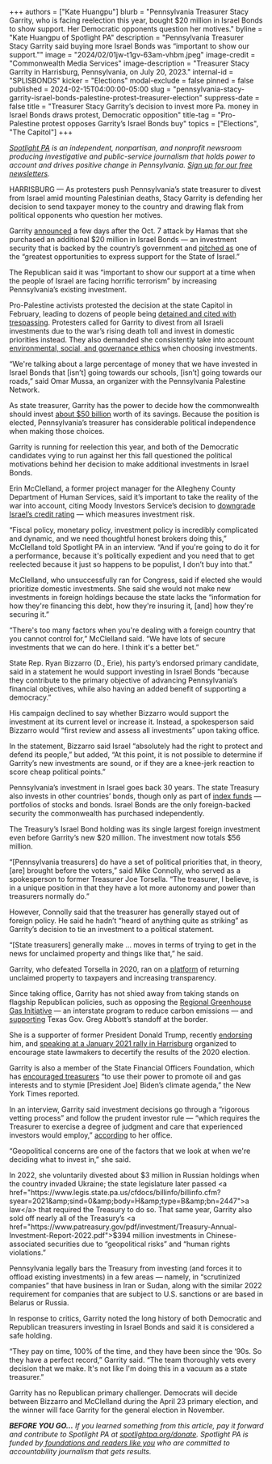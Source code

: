 +++
authors = ["Kate Huangpu"]
blurb = "Pennsylvania Treasurer Stacy Garrity, who is facing reelection this year, bought $20 million in Israel Bonds to show support. Her Democratic opponents question her motives."
byline = "Kate Huangpu of Spotlight PA"
description = "Pennsylvania Treasurer Stacy Garrity said buying more Israel Bonds was “important to show our support.\""
image = "2024/02/01jw-t1gv-63am-vhbm.jpeg"
image-credit = "Commonwealth Media Services"
image-description = "Treasurer Stacy Garrity in Harrisburg, Pennsylvania, on July 20, 2023."
internal-id = "SPLISBONDS"
kicker = "Elections"
modal-exclude = false
pinned = false
published = 2024-02-15T04:00:00-05:00
slug = "pennsylvania-stacy-garrity-israel-bonds-palestine-protest-treasurer-election"
suppress-date = false
title = "Treasurer Stacy Garrity’s decision to invest more Pa. money in Israel Bonds draws protest, Democratic opposition"
title-tag = "Pro-Palestine protest opposes Garrity’s Israel Bonds buy"
topics = ["Elections", "The Capitol"]
+++

<a href="https://www.spotlightpa.org/"><em>Spotlight PA</em></a><em> is an independent, nonpartisan, and nonprofit newsroom producing investigative and public-service journalism that holds power to account and drives positive change in Pennsylvania. </em><a href="https://www.spotlightpa.org/newsletters"><em>Sign up for our free newsletters</em></a><em>.</em>

HARRISBURG — As protesters push Pennsylvania’s state treasurer to divest from Israel amid mounting Palestinian deaths, Stacy Garrity is defending her decision to send taxpayer money to the country and drawing flak from political opponents who question her motives.

Garrity <a href="https://www.patreasury.gov/newsroom/archive/2023/10-12-Israel-Bonds.html">announced</a> a few days after the Oct. 7 attack by Hamas that she purchased an additional $20 million in Israel Bonds — an investment security that is backed by the country’s government and <a href="https://www.israelbonds.com/News-Events/From-The-CEO.aspx">pitched as</a> one of the “greatest opportunities to express support for the State of Israel.”

The Republican said it was “important to show our support at a time when the people of Israel are facing horrific terrorism” by increasing Pennsylvania’s existing investment.

<script src="https://www.spotlightpa.org/embed.js" async></script><div data-spl-embed-version="1" data-spl-src="https://www.spotlightpa.org/embeds/newsletter/"></div>

Pro-Palestine activists protested the decision at the state Capitol in February, leading to dozens of people being <a href="https://www.inquirer.com/news/pennsylvania/israel-bonds-harrisburg-divestment-protest-20240205.html">detained and cited with trespassing</a>. Protesters called for Garrity to divest from all Israeli investments due to the war’s rising death toll and invest in domestic priorities instead. They also demanded she consistently take into account <a href="https://investor.vanguard.com/investment-products/esg">environmental, social, and governance ethics</a> when choosing investments.

“We&#39;re talking about a large percentage of money that we have invested in Israel Bonds that \[isn’t\] going towards our schools, \[isn’t\] going towards our roads,” said Omar Mussa, an organizer with the Pennsylvania Palestine Network.

As state treasurer, Garrity has the power to decide how the commonwealth should invest <a href="https://www.patreasury.gov/pdf/investment/Treasury-Annual-Investment-Report-2023.pdf">about $50 billion</a> worth of its savings. Because the position is elected, Pennsylvania’s treasurer has considerable political independence when making those choices.

Garrity is running for reelection this year, and both of the Democratic candidates vying to run against her this fall questioned the political motivations behind her decision to make additional investments in Israel Bonds.

Erin McClelland, a former project manager for the Allegheny County Department of Human Services, said it’s important to take the reality of the war into account, citing Moody Investors Service’s decision to <a href="https://apnews.com/article/israel-hamas-moodys-smotrich-netanyahu-economy-4272d00b1626a4a8390a84def7196d99">downgrade Israel’s credit rating</a> — which measures investment risk.

“Fiscal policy, monetary policy, investment policy is incredibly complicated and dynamic, and we need thoughtful honest brokers doing this,” McClelland told Spotlight PA in an interview. “And if you&#39;re going to do it for a performance, because it&#39;s politically expedient and you need that to get reelected because it just so happens to be populist, I don’t buy into that.”

McClelland, who unsuccessfully ran for Congress, said if elected she would prioritize domestic investments. She said she would not make new investments in foreign holdings because the state lacks the “information for how they&#39;re financing this debt, how they&#39;re insuring it, \[and\] how they&#39;re securing it.”

“There&#39;s too many factors when you&#39;re dealing with a foreign country that you cannot control for,” McClelland said. “We have lots of secure investments that we can do here. I think it&#39;s a better bet.”

State Rep. Ryan Bizzarro (D., Erie), his party’s endorsed primary candidate, said in a statement he would support investing in Israel Bonds “because they contribute to the primary objective of advancing Pennsylvania’s financial objectives, while also having an added benefit of supporting a democracy.”

His campaign declined to say whether Bizzarro would support the investment at its current level or increase it. Instead, a spokesperson said Bizzarro would “first review and assess all investments” upon taking office.

In the statement, Bizzarro said Israel “absolutely had the right to protect and defend its people,” but added, “At this point, it is not possible to determine if Garrity’s new investments are sound, or if they are a knee-jerk reaction to score cheap political points.”

Pennsylvania’s investment in Israel goes back 30 years. The state Treasury also invests in other countries’ bonds, though only as part of <a href="https://www.investopedia.com/terms/i/indexfund.asp">index funds</a> — portfolios of stocks and bonds.&nbsp;Israel Bonds are the only foreign-backed security the commonwealth has purchased independently.

The Treasury’s Israel Bond holding was its single largest foreign investment even before Garrity’s new $20 million. The investment now totals $56 million.

“\[Pennsylvania treasurers\] do have a set of political priorities that, in theory, \[are\] brought before the voters,” said Mike Connolly, who served as a spokesperson to former Treasurer Joe Torsella. “The treasurer, I believe, is in a unique position in that they have a lot more autonomy and power than treasurers normally do.”

However, Connolly said that the treasurer has generally stayed out of foreign policy. He said he hadn’t “heard of anything quite as striking” as Garrity’s decision to tie an investment to a political statement.

“\[State treasurers\] generally make … moves in terms of trying to get in the news for unclaimed property and things like that,” he said.

Garrity, who defeated Torsella in 2020, ran on a <a href="https://www.garrityforpa.com/issues">platform</a> of returning unclaimed property to taxpayers and increasing transparency.

Since taking office, Garrity has not shied away from taking stands on flagship Republican policies, such as opposing the <a href="https://twitter.com/GarrityForPA/status/1750237535689744558">Regional Greenhouse Gas Initiative</a> — an interstate program to reduce carbon emissions — and <a href="https://twitter.com/GarrityForPA/status/1753584099627835518">supporting</a> Texas Gov. Greg Abbott’s standoff at the border.

She is a supporter of former President Donald Trump, recently <a href="https://twitter.com/GarrityForPA/status/1745921389775700067">endorsing</a> him, and <a href="https://www.pennlive.com/elections/2021/01/hear-us-roar-rally-in-harrisburg-seeks-to-decertify-pas-votes.html">speaking at a January 2021 rally in Harrisburg</a> organized to encourage state lawmakers to decertify the results of the 2020 election.

Garrity is also a member of the State Financial Officers Foundation, which has <a href="https://www.nytimes.com/2022/08/05/climate/republican-treasurers-climate-change.html">encouraged treasurers</a> “to use their power to promote oil and gas interests and to stymie \[President Joe\] Biden’s climate agenda,” the New York Times reported.

In an interview, Garrity said investment decisions go through a “rigorous vetting process” and follow the prudent investor rule — “which requires the Treasurer to exercise a degree of judgment and care that experienced investors would employ,” <a href="https://www.patreasury.gov/investments/">according</a> to her office.

“Geopolitical concerns are one of the factors that we look at when we&#39;re deciding what to invest in,” she said.

In 2022, she voluntarily divested about $3 million in Russian holdings when the country invaded Ukraine; the state legislature later passed <a href="https://www.legis.state.pa.us/cfdocs/billinfo/billinfo.cfm?syear=2021&amp;sind=0&amp;body=H&amp;type=B&amp;bn=2447">a law</a> that required the Treasury to do so. That same year, Garrity also sold off nearly all of the Treasury’s <a href="https://www.patreasury.gov/pdf/investment/Treasury-Annual-Investment-Report-2022.pdf">$394 million</a> investments in Chinese-associated securities due to “geopolitical risks” and “human rights violations.”

<script src="https://www.spotlightpa.org/embed.js" async></script><div data-spl-embed-version="1" data-spl-src="https://www.spotlightpa.org/embeds/donate/"></div>

Pennsylvania legally bars the Treasury from investing (and forces it to offload existing investments) in a few areas — namely, in “scrutinized companies” that have business in Iran or Sudan, along with the similar 2022 requirement for companies that are subject to U.S. sanctions or are based in Belarus or Russia.

In response to critics, Garrity noted the long history of both Democratic and Republican treasurers investing in Israel Bonds and said it is considered a safe holding.

“They pay on time, 100% of the time, and they have been since the ‘90s. So they have a perfect record,” Garrity said. “The team thoroughly vets every decision that we make. It&#39;s not like I&#39;m doing this in a vacuum as a state treasurer.”

Garrity has no Republican primary challenger. Democrats will decide between Bizzarro and McClelland during the April 23 primary election, and the winner will face Garrity for the general election in November.

<strong><em>BEFORE YOU GO…</em></strong><em> If you learned something from this article, pay it forward and contribute to Spotlight PA at </em><a href="http://spotlightpa.org/donate"><em>spotlightpa.org/donate</em></a><em>. Spotlight PA is funded by</em><a href="https://www.spotlightpa.org/support"><em> foundations and readers like you</em></a><em> who are committed to accountability journalism that gets results.</em>

